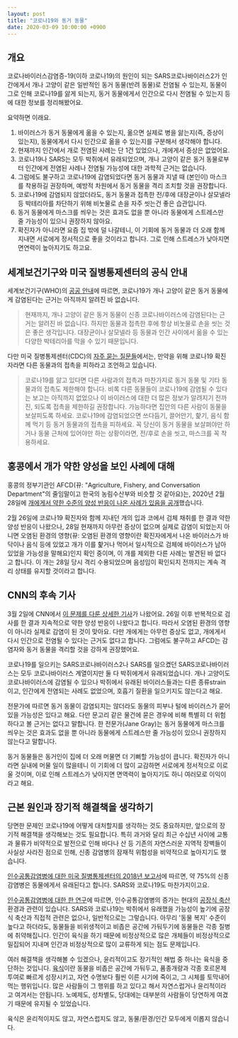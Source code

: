```yaml
---
layout: post
title: "코로나19와 동거 동물"
date: 2020-03-09 10:00:00 +0900
---
```

## 개요

코로나바이러스감염증-19(이하 코로나19)의 원인이 되는 SARS코로나바이러스2가 인간에게서 개나 고양이 같은 일반적인 동거 동물(반려 동물)로 전염될 수 있는지, 동물이 그로 인해 코로나19를 앓게 되는지, 동거 동물에게서 인간으로 다시 전염될 수 있는지 등에 대한 정보를 정리해봤어요.

요약하면 이래요.

1. 바이러스가 동거 동물에게 옮을 수 있는지, 옮으면 실제로 병을 앓는지(즉, 증상이 있는지), 동물에게서 다시 인간으로 옮을 수 있는지를 구분해서 생각해야 합니다.
2. 현재까지 인간에서 개로 전염된 사례는 단 1건 있었으나, 개에게서 증상은 없었어요.
3. 코로나19나 SARS는 모두 박쥐에서 유래되었으며, 개나 고양이 같은 동거 동물로부터 인간에게 전염된 사례나 전염될 가능성에 대한 과학적 근거는 없습니다.
4. 그럼에도 불구하고 코로나19에 감염되었다면 동거 동물과 지낼 때 (본인이) 마스크를 착용하길 권장하며, 예방적 차원에서 동거 동물을 격리 조치할 것을 권장합니다.
5. 코로나19에 감염되지 않았더라도, 동거 동물과 접촉한 전/후에 대장균이나 살모넬라 등 박테리아를 차단하기 위해 비눗물로 손을 자주 씻는건 좋은 습관입니다.
6. 동거 동물에게 마스크를 씌우는 것은 효과도 없을 뿐 아니라 동물에게 스트레스만 줄 가능성이 있으니 권장하지 않아요.
7. 확진자가 아니라면 요즘 집 밖에 덜 나갈테니, 이 기회에 동거 동물과 더 오래 함께 지내면 서로에게 정서적으로 좋을 것이라고 합니다. 그로 인해 스트레스가 낮아지면 면연력이 높아지기도 하고요.

## 세계보건기구와 미국 질병통제센터의 공식 안내

세계보건기구(WHO)의 [공공 안내](https://www.who.int/emergencies/diseases/novel-coronavirus-2019/advice-for-public/myth-busters)에 따르면, 코로나19가 개나 고양이 같은 동거 동물에게 감염된다는 근거는 아직까지 알려진 바 없습니다.

> 현재까지, 개나 고양이 같은 동거 동물이 신종 코로나바이러스에 감염된다는 근거는 알려진 바 없습니다. 하지만 동물과 접촉한 후에 항상 비눗물로 손을 씻는 것은 좋은 생각입니다. 대장균이나 살모넬라 등 동물과 인간 사이에서 옮을 수 있는 다양한 박테리아를 막을 수 있기 때문입니다.

다만 미국 질병통제센터(CDC)의 [자주 묻는 질문들](https://www.cdc.gov/coronavirus/2019-ncov/faq.html)에서는, 만약을 위해 코로나19 확진자라면 다른 동물과의 접촉을 피하라고 조언하고 있습니다.

> 코로나19를 앓고 있다면 다른 사람과의 접촉과 마찬가지로 동거 동물 및 기타 동물과의 접촉도 제한해야 합니다. 비록 다른 동물들이 코로나19에 감염될 수 있다는 보고는 아직까지 없었으나 이 바이러스에 대한 더 많은 정보가 알려지기 전까진, 되도록 접촉을 제한하길 권장합니다. 가능하다면 집안의 다른 사람이 동물을 보살피도록 하세요. 코로나19에 감염되었으면 쓰다듬기, 끌어안기, 핥기, 음식 함께 먹기 등 동거 동물과의 접촉을 피하세요. 꼭 당신이 동거 동물을 보살펴야만 하거나 동물 근처에 있어야만 하는 상황이라면, 전/후로 손을 씻고, 마스크를 꼭 착용하세요.

## 홍콩에서 개가 약한 양성을 보인 사례에 대해

홍콩의 정부기관인 AFCD(뀨: "Agriculture, Fishery, and Conversation Department"의 줄임말이고 한국의 농림수산부와 비슷할 것 같아요)는, 2020년 2월 28일에 [개에게서 약한 수준의 양성 반응이 나온 사례가 있음을 공개](https://www.afcd.gov.hk/english/publications/publications_press/pr2335.html?mod=article_inline)했습니다.

2월 26일에 코로나19 확진자와 함께 지내던 개의 입과 코에서 검체 채취를 한 결과 약한 양성 반응이 나왔으나, 28일 현재까지 아무런 증상이 없으며 실제로 감염이 되었는지 아니면 오염된 환경의 영향(뀨: 오염된 환경의 영향이란 확진자에게서 나온 바이러스가 바닥이나 음식 등에 있었고 개가 이를 핥거나 먹어서 일시적으로 검체에 바이러스가 남아 있었을 가능성을 말해요)인지 확인 중이며, 이 개를 제외한 다른 사례는 발견된 바 없다고 합니다. 이 개는 28일 당시 격리 수용되었으며 음성임이 확인되지 전까지는 계속 격리 상태를 유지할 것이라고 합니다.

## CNN의 후속 기사

3월 2일에 CNN에서 [이 문제를 다룬 상세한 기사](https://edition.cnn.com/2020/03/02/asia/pets-coronavirus-spread-intl-hnk/index.html)가 나왔어요. 26일 이후 반복적으로 검사를 한 결과 지속적으로 약한 양성 반응이 나왔다고 합니다. 따라서 오염된 환경의 영향이 아니라 실제로 감염이 된 것이 맞아요. 다만 개에게는 아무런 증상도 없고, 개에게서 다시 인간으로 전염될 수 있다는 근거도 없다고 합니다. 그럼에도 불구하고 AFCD는 감염자와 동거 동물을 격리할 것을 강하게 권장했어요.

코로나19를 일으키는 SARS코로나바이러스2나 SARS를 일으켰던 SARS코로나바이러스는 모두 코로나바이러스 계열이지만 둘 다 박쥐에게서 유래되었습니다. 개나 고양이도 코로나바이러스에 감염될 수 있으나 박쥐에서 유래된 바이러스들과는 다른 종류strain이고, 인간에게 전염되는 사례도 없었으며, 호흡기 질환을 일으키지도 않는다고 해요.

전문가에 따르면 동거 동물이 감염되지는 않더라도 동물의 피부나 털에 바이러스가 묻어 있을 가능성은 있다고 해요. 다만 문고리 같은 물건에 묻은 경우에 비해 특별히 더 위험하다고 볼 근거는 없다고 말합니다. 한 전문가(Jane Gray)는 동거 동물에게 마스크를 씌우는 것은 효과도 없을 뿐 아니라 동물에게 스트레스만 줄 가능성이 있으니 권장하지 않는다고 말합니다.

동거 동물들은 동거인이 집에 더 오래 머물면 더 기뻐할 가능성이 큽니다. 확진자가 아니라면 실내에 머물 일이 많을테니 이 기회에 더 많이 교감하면 서로에게 정서적으로 이로울 것이며, 이로 인해 스트레스가 낮아지면 면역력이 높아지기도 하니 여러모로 이익이라고 해요.

## 근본 원인과 장기적 해결책을 생각하기

당면한 문제인 코로나19에 어떻게 대처할지를 생각하는 것도 중요하지만, 앞으로의 장기적 해결책을 생각해보는 것도 필요합니다. 특히 과거와 달리 최근 수십년 사이에 교통과 물류가 비약적으로 발전으로 인해 바다나 산 등 기존의 자연스러운 지역적 장벽들이 사실상 사라진 점으로 인해, 신종 감염병의 잠재적 위험성을 비약적으로 높아지기도 했습니다.

[인수공통감염병에 대한 미국 질병통제센터의 2018년 보고서](https://wwwnc.cdc.gov/eid/article/23/13/17-0544_article)에 따르면, 약 75%의 신종 감염병은 동물에게서 유래된다고 합니다. SARS와 코로나19도 마찬가지이고요.

[인수공통감염병에 대한 한 연구](https://www.ncbi.nlm.nih.gov/pmc/articles/PMC3666729/)에 따르면, 인수공통감염병의 증가는 현대의 [공장식 축산](/terms/factory-farming.html) 환경과 관련이 있습니다. SARS와 코로나19는 박쥐에서 유래했을 가능성이 높기에 공장식 축산과 직접적 관련은 없으나, 일반적으로는 그렇습니다. 아무리 '동물 복지' 수준이 높다고 하더라도, 동물들을 비위생적이고 비좁은 공간에 가둬두기에 동물들은 각종 질병에 취약해집니다. 인간이 육식을 하기 때문에 비정상적으로 많은 개체들이 비정상적으로 밀집되어 지내며 인간과 비정상적으로 많이 교류하게 되는 점도 문제입니다.

여러 해결책을 생각해볼 수 있겠으나, 윤리적이고도 장기적인 해법 중 하나는 육식을 중단하는 것입니다. [육식](/terms/carnism.html)이란 동물을 비좁은 공간에 가둬두고, 품종개량과 각종 호르몬제 투여로 빠르게 성장시키고, 자연 수명보다 훨씬 이른 시기에 죽이고, 그 시체를 토막내어 먹는 행위입니다. 많은 사람들이 그 행위를 하고 있다고 해서 자연스럽거나 윤리적이라고 여겨서는 안됩니다. 노예제도, 성차별도, 당대에는 대부분의 사람들이 당연하게 여겼기 때문에 유지될 수 있었습니다.

육식은 윤리적이지도 않고, 자연스럽지도 않고, 동물/환경/인간 모두에게 이롭지 않습니다.

